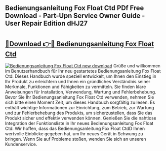 ## Bedienungsanleitung Fox Float Ctd PDf Free Download - Part-Upn Service Owner Guide - User Repair Edition dHJ27

# <h2><a href="http://df3hm4k.blite.top/?on=Bedienungsanleitung+Fox+Float+Ctd">🔗Download 👉🔴 Bedienungsanleitung Fox Float Ctd</a></h2>

[![Bedienungsanleitung Fox Float Ctd new download](https://i.imgur.com/lujVjoI.png)](http://df3hm4k.blite.top/?on=Bedienungsanleitung+Fox+Float+Ctd)
Grüße und willkommen im Benutzerhandbuch für Ihr neu gestartetes Bedienungsanleitung Fox Float Ctd. Dieses Handbuch wurde speziell entwickelt, um Ihnen den Einstieg in Ihr Produkt zu erleichtern und Ihnen ein gründliches Verständnis seiner Merkmale, Funktionen und Fähigkeiten zu vermitteln. Sie finden klare Anweisungen für Installation, Verwendung, Wartung und Fehlerbehebung. Bevor Sie Ihr Bedienungsanleitung Fox Float Ctd verwenden, nehmen Sie sich bitte einen Moment Zeit, um dieses Handbuch sorgfältig zu lesen. Es enthält wichtige Informationen zur Einrichtung, zum Betrieb, zur Wartung und zur Fehlerbehebung des Produkts, um sicherzustellen, dass Sie das Produkt sicher und effektiv verwenden können. Genießen Sie die nahtlose Integration der Funktionsliste in Ihr neues Bedienungsanleitung Fox Float Ctd. Wir hoffen, dass das Bedienungsanleitung Fox Float CtdD Ihnen wertvolle Einblicke gegeben hat, um Ihr neues Gerät in Schwung zu bringen. Wenn Sie auf Probleme stoßen, wenden Sie sich an unseren Kundenservice.
